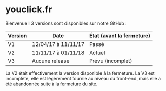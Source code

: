 # youclick.fr

Bienvenue !
3 versions sont disponibles sur notre GitHub :

| Version  | Date                  | État (avant la fermeture)  |
| ---------|-----------------------|----------------------------|
| V1       | 12/04/17 à 11/11/17   | Passé                      |
| V2       | 11/11/17 à 01/11/18   | Actuel                     |
| V3       | Aucune release        | Prévu (incomplet)          |

La V2 était effectivement la version disponible à la fermeture.
La V3 est incomplète, elle est légèrement fournie au niveau du front-end, mais elle a été abandonnée suite à la fermeture du site.
